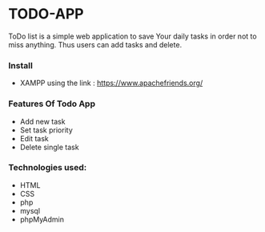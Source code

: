 # TODO-APP

ToDo list is a simple web application to save Your daily tasks in order not to miss anything.
Thus users can add tasks and delete.

### Install

* XAMPP using the link : https://www.apachefriends.org/

### Features Of Todo App

* Add new task
* Set task priority
* Edit task
* Delete single task

### Technologies used:
* HTML
* CSS
* php
* mysql
* phpMyAdmin 
